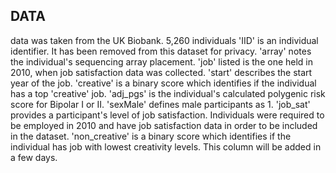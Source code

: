 ## DATA
data was taken from the UK Biobank.
5,260 individuals
'IID' is an individual identifier. It has been removed from this dataset for privacy.
'array' notes the individual's sequencing array placement.
'job' listed is the one held in 2010, when job satisfaction data was collected.
'start' describes the start year of the job. 
'creative' is a binary score which identifies if the individual has a top 'creative' job. 
'adj_pgs' is the individual's calculated polygenic risk score for Bipolar I or II.
'sexMale' defines male participants as 1.
'job_sat' provides a participant's level of job satisfaction.
Individuals were required to be employed in 2010 and have job satisfaction data in order to be included in the dataset.
'non_creative' is a binary score which identifies if the individual has job with lowest creativity levels.
This column will be added in a few days.

